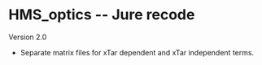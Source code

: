 # HMS_optics -- Jure recode

Version 2.0

- Separate matrix files for xTar dependent and xTar independent terms.
